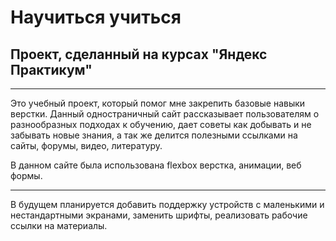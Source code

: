 # Научиться учиться
## Проект, сделанный на курсах "Яндекс Практикум"
___________________________
Это учебный проект, который помог мне закрепить базовые навыки верстки.
Данный одностраничный сайт рассказывает пользователям о разнообразных подходах к обучению, дает советы как добывать и не забывать новые знания, а так же делится полезными ссылками на сайты, форумы, видео, литературу.

В данном сайте была использована flexbox верстка, анимации, веб формы.
___________________________
В будущем планируется добавить поддержку устройств с маленькими и нестандартными экранами, заменить шрифты, реализовать рабочие ссылки на материалы.
